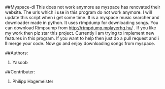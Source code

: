 ##Myspace-dl
This does not work anymore as myspace has renovated their website. The urls which i use in this program do not work anymore. I will update this script when i get some time.
It is a myspace music searcher and downloader made in python. It uses rtmpdump for downloading songs. You can download Rtmpsump from http://rtmpdump.mplayerhq.hu/ . If you like my work then plz star this project. Currently i am trying to implement new features in this program. If you want to help then just do a pull request and i ll merge your code. Now go and enjoy downloading songs from myspace.

##Authors:
1. Yasoob

##Contributer:
1. Philipp Hagemeister 




